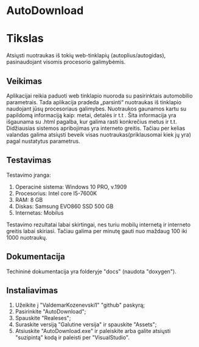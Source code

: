 # AutoDownload

# Tikslas ##

Atsiųsti nuotraukas iš tokių web-tinklapių (autoplius/autogidas), pasinaudojant visomis procesorio galimybėmis.

## Veikimas ##

Aplikacijai reikia paduoti web tinklapio nuoroda su pasirinktais automobilio parametrais. Tada aplikacija pradeda „parsinti“ nuotraukas iš tinklapio naudojant jūsų procesoriaus galimybes. Nuotraukos gaunamos kartu su papildomą informaciją kaip: metai, detalės ir t.t . Šita informacija yra išgaunama su .html pagalba, kur galima rasti konkrečius metus ir t.t.
Didžiausias sistemos apribojimas yra interneto greitis. Tačiau per kelias valandas galima atsiųsti beveik visas nuotraukas(priklausomai kiek jų yra) pagal nustatytus parametrus. 

## Testavimas ##

Testavimo įranga:
1. Operacinė sistema: Windows 10 PRO, v.1909
2. Procesorius: Intel core I5-7600K
3. RAM: 8 GB
4. Diskas: Samsung EVO860 SSD 500 GB
5. Internetas: Mobilus

Testavimo rezultatai labai skirtingai, nes turiu mobilų internetą ir interneto greitis labai skiriasi. Tačiau galima per minutę gauti nuo  maždaug 100 iki 1000 nuotraukų.

## Dokumentacija ##

Techininė dokumentacija yra folderyje "docs" (naudota "doxygen").

## Instaliavimas ##

1. Užeikite į "ValdemarKozenevski1" "github" paskyrą;
2. Pasirinkite "AutoDownload";
3. Spauskite "Realeses";
4. Suraskite versiją "Galutine versija" ir spauskite "Assets";
5. Atsiuskite "AutoDownload.exe" ir paleiskite arba galite atsiųsti "suzipintą" kodą ir paleisti per "VisualStudio".
